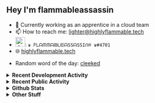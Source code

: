 ## Hey I'm flammableassassin

- 🔭 Currently working as an apprentice in a cloud team  
- 📫 How to reach me: [lighter@highlyflammable.tech](mailto:lighter@highlyflammable.tech?subject=Hello)
- <img src="https://discord.com/assets/2c21aeda16de354ba5334551a883b481.png" alt="drawing" width="25"/>: `♛ ᖴᒪᗩᙏᙏᗩᙖᒪᙓᗩSSᗩSSIᑎ® ♛#4701`
- 🌐 [highlyflammable.tech](https://highlyflammable.tech)

<!--START_SECTION:randomWord-->
- Random word of the day: [cleeked](https://www.wordnik.com/words/cleeked)
<!--END_SECTION:randomWord-->

<details>
  <summary><b>Recent Development Activity</b></summary>
  
  <!--START_SECTION:waka-->

```txt
JavaScript   10 hrs 55 mins  ████████████░░░░░░░░░░░░░   47.36 %
Other        5 hrs 31 mins   ██████░░░░░░░░░░░░░░░░░░░   23.93 %
Text         2 hrs 20 mins   ██▓░░░░░░░░░░░░░░░░░░░░░░   10.17 %
Bash         1 hr 38 mins    █▓░░░░░░░░░░░░░░░░░░░░░░░   07.09 %
YAML         1 hr 14 mins    █▒░░░░░░░░░░░░░░░░░░░░░░░   05.42 %
```

<!--END_SECTION:waka-->

</details>

<details>
  <summary><b>Recent Public Activity</b></summary>
    <br>

  <!--START_SECTION:activity-->
1. 🎉 Merged PR [#11](https://github.com/flamableassassin/drawshield-api/pull/11) in [flamableassassin/drawshield-api](https://github.com/flamableassassin/drawshield-api)
2. 🎉 Merged PR [#9](https://github.com/flamableassassin/drawshield-api/pull/9) in [flamableassassin/drawshield-api](https://github.com/flamableassassin/drawshield-api)
3. 🎉 Merged PR [#10](https://github.com/flamableassassin/drawshield-api/pull/10) in [flamableassassin/drawshield-api](https://github.com/flamableassassin/drawshield-api)
4. 🗣 Commented on [#80](https://github.com/flamableassassin/status/issues/80#issuecomment-1949941636) in [flamableassassin/status](https://github.com/flamableassassin/status)
5. 🔒 Closed issue [#80](https://github.com/flamableassassin/status/issues/80) in [flamableassassin/status](https://github.com/flamableassassin/status)
  <!--END_SECTION:activity-->

</details>

<details>
  <summary><b>Github Stats</b></summary>
    <br>
    <p align="center">
      <img width="48%" src="https://github-readme-stats.vercel.app/api?username=flamableassassin&count_private=true&show_icons=true&theme=radical"/>
      <img width="48%" src="https://github-readme-streak-stats.herokuapp.com?user=flamableassassin&theme=neon-dark"/>
    </p>
  
</details>

<details>
  <summary><b>Other Stuff</b></summary>
  <br>
<a href="https://www.abuseipdb.com/user/67633" title="AbuseIPDB is an IP address blacklist for webmasters and sysadmins to report IP addresses engaging in abusive behavior on their networks">
	<img src="https://www.abuseipdb.com/contributor/67633.svg" alt="AbuseIPDB Contributor Badge" style="width: 264px;background: #fff linear-gradient(rgba(255,255,255,0), rgba(255,255,255,.3) 50%, rgba(0,0,0,.2) 51%, rgba(0,0,0,0));padding: 5px;">
</a>
  
</details>
